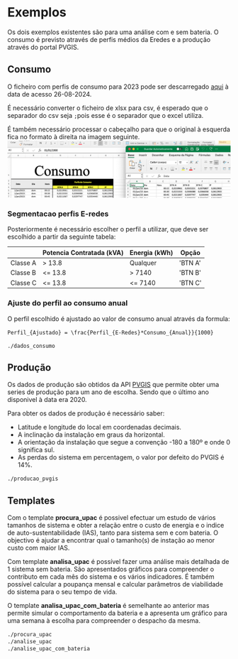 # Exemplos

Os dois exemplos existentes são para uma análise com e sem bateria. O consumo é previsto através de
perfis médios da Eredes e a produção através do portal PVGIS.

## Consumo

O ficheiro com perfis de consumo para 2023 pode ser descarregado [aqui](https://www.e-redes.pt/pt-pt/perfis-de-consumo) à data de acesso 26-08-2024.

É necessário converter o ficheiro de xlsx para csv, é esperado que o separador do csv seja ``;``pois esse é o separador que o excel utiliza. 

É também necessário processar o cabeçalho para que o original à esquerda fica no formato à direita na imagem seguinte.
![](../_images/Perfis_eredes_xlsx_para_csv.png)

### Segmentacao perfis E-redes

Posteriormente é necessário escolher o perfil a utilizar, que deve ser escolhido a partir da seguinte tabela:

| | Potencia Contratada (kVA) | Energia (kWh) | Opção |
|--|---|--|--|
| Classe A |  > 13.8 | Qualquer | 'BTN A' |
| Classe B | <= 13.8 | > 7140 | 'BTN B' |
| Classe C | <= 13.8 | <= 7140 | 'BTN C' |

### Ajuste do perfil ao consumo anual

O perfil escolhido é ajustado ao valor de consumo anual através da formula:

```{math}
Perfil_{Ajustado} = \frac{Perfil_{E-Redes}*Consumo_{Anual}}{1000}
```

```{nbgallery}
./dados_consumo
```

## Produção

Os dados de produção são obtidos da API [PVGIS](https://re.jrc.ec.europa.eu/pvg_tools/en/) que permite obter uma series de produção para um ano de escolha. Sendo que o último ano disponivel à data era 2020.

Para obter os dados de produção é necessário saber:
* Latitude e longitude do local em coordenadas decimais.
* A inclinação da instalação em graus da horizontal.
* A orientação da instalação que segue a convenção -180 a 180º e onde 0 significa sul.
* As perdas do sistema em percentagem, o valor por defeito do PVGIS é 14%.

```{nbgallery}
./producao_pvgis
```

## Templates

Com o template **procura_upac** é possivel efectuar um estudo de vários tamanhos de sistema e obter 
a relação entre o custo de energia e o indice de auto-sustentabilidade (IAS), tanto para sistema sem e com bateria. O objectivo é
ajudar a encontrar qual o tamanho(s) de instação ao menor custo com maior IAS.

Com template **analisa_upac** é possível fazer uma análise mais detalhada de 1 sistema sem bateria. São apresentados
gráficos para compreender o contributo em cada mês do sistema e os vários indicadores. É também possível calcular a poupança mensal
e calcular parâmetros de viabilidade do sistema para o seu tempo de vida.

O template **analisa_upac_com_bateria** é semelhante ao anterior mas permite simular o comportamento da bateria e a apresenta um
gráfico para uma semana à escolha para compreender o despacho da mesma.

```{nbgallery}
./procura_upac
./analise_upac
./analise_upac_com_bateria
```